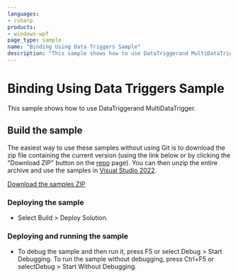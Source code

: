 ```yaml
---
languages:
- csharp
products:
- windows-wpf
page_type: sample
name: "Binding Using Data Triggers Sample"        
description: "This sample shows how to use DataTriggerand MultiDataTrigger."
---
```


# Binding Using Data Triggers Sample
This sample shows how to use DataTriggerand MultiDataTrigger.

## Build the sample
The easiest way to use these samples without using Git is to download the zip file containing the current version (using the link below or by clicking the "Download ZIP" button on the [repo](https://github.com/microsoft/WPF-Samples?tab=readme-ov-file) page). You can then unzip the entire archive and use the samples in [Visual Studio 2022](https://www.visualstudio.com/wpf-vs).

[Download the samples ZIP](../../../../archive/main.zip)

### Deploying the sample
- Select Build > Deploy Solution. 

### Deploying and running the sample
- To debug the sample and then run it, press F5 or select Debug >  Start Debugging. To run the sample without debugging, press Ctrl+F5 or selectDebug > Start Without Debugging. 


